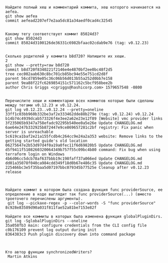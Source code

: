 
    Найдите полный хеш и комментарий коммита, хеш которого начинается на aefea.  
    git show aefea  
	commit aefead2207ef7e2aa5dc81a34aedf0cad4c32545  
	
	
	Какому тегу соответствует коммит 85024d3?  
    git show 85024d3  
	commit 85024d3100126de36331c6982bfaac02cdab9e76 (tag: v0.12.23)  
	
	
	Сколько родителей у коммита b8d720? Напишите их хеши.  
    2  
	git show --pretty=raw b8d720  
	commit b8d720f8340221f2146e4e4870bf2ee0bc48f2d5  
	tree cec002aab630c8bc701cb85bc94e55e751cd2d8f  
	parent 56cd7859e05c36c06b56d013b55a252d0bb7e158  
	parent 9ea88f22fc6269854151c571162c5bcf958bee2b  
	author Chris Griggs <cgriggs@hashicorp.com> 1579657548 -0800  
	
	
	Перечислите хеши и комментарии всех коммитов которые были сделаны между тегами v0.12.23 и v0.12.24.  
    git log v0.12.23..v0.12.24 --pretty=oneline  
	33ff1c03bb960b332be3af2e333462dde88b279e (tag: v0.12.24) v0.12.24  
	b14b74c4939dcab573326f4e3ee2a62e23e12f89 [Website] vmc provider links  
	3f235065b9347a758efadc92295b540ee0a5e26e Update CHANGELOG.md  
	6ae64e247b332925b872447e9ce869657281c2bf registry: Fix panic when server is unreachable  
	5c619ca1baf2e21a155fcdb4c264cc9e24a2a353 website: Remove links to the getting started guide's old location  
	06275647e2b53d97d4f0a19a0fec11f6d69820b5 Update CHANGELOG.md  
	d5f9411f5108260320064349b757f55c09bc4b80 command: Fix bug when using terraform login on Windows  
	4b6d06cc5dcb78af637bbb19c198faff37a066ed Update CHANGELOG.md  
	dd01a35078f040ca984cdd349f18d0b67e486c35 Update CHANGELOG.md  
	225466bc3e5f35baa5d07197bbc079345b77525e Cleanup after v0.12.23 release  



	Найдите коммит в котором была создана функция func providerSource, ее определение в коде выглядит так func providerSource(...) (вместо троеточего перечислены аргументы).  
     git log --pickaxe-regex -p --color-words -S "func providerSource"  
	8c928e83589d90a031f811fae52a81be7153e82f  

	Найдите все коммиты в которых была изменена функция globalPluginDirs.  
    git log -SglobalPluginDirs --oneline  
	35a058fb3 main: configure credentials from the CLI config file  
	c0b176109 prevent log output during init  
	8364383c3 Push plugin discovery down into command package  


	
	Кто автор функции synchronizedWriters?  
     Martin Atkins  